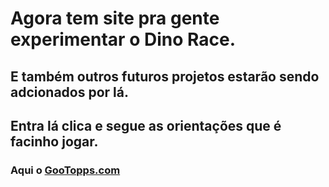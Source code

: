 # Agora tem site pra gente experimentar o Dino Race.
## E também outros futuros projetos estarão sendo adcionados por lá.

## Entra lá clica e segue as orientações que é facinho jogar.

### Aqui o [GooTopps.com](https://gootopps.epizy.com/)